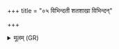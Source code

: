 +++
title = "०५ विभिन्दती शतशाखा विभिन्दन्"

+++
<details><summary>मूलम् (GR)</summary>

विभिन्दती शतशाखा  
विभिन्दन् नाम ते पिता ।  
प्रत्यग् वि भिन्धि तं त्वं  
यो अस्माँ अभिदासति ॥
</details>